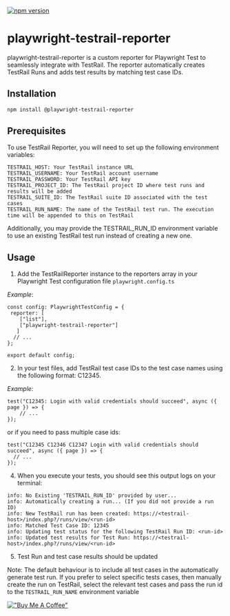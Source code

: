 [![npm version](https://badge.fury.io/js/playwright-testrail-reporter.svg)](https://badge.fury.io/js/playwright-testrail-reporter)

# playwright-testrail-reporter

playwright-testrail-reporter is a custom reporter for Playwright Test to seamlessly integrate with TestRail. The reporter automatically creates TestRail Runs and adds test results by matching test case IDs.

## Installation

```bash
npm install @playwright-testrail-reporter
```
## Prerequisites

To use TestRail Reporter, you will need to set up the following environment variables:

```
TESTRAIL_HOST: Your TestRail instance URL
TESTRAIL_USERNAME: Your TestRail account username
TESTRAIL_PASSWORD: Your TestRail API key
TESTRAIL_PROJECT_ID: The TestRail project ID where test runs and results will be added
TESTRAIL_SUITE_ID: The TestRail suite ID associated with the test cases
TESTRAIL_RUN_NAME: The name of the TestRail test run. The execution time will be appended to this on TestRail
````

Additionally, you may provide the TESTRAIL_RUN_ID environment variable to use an existing TestRail test run instead of creating a new one.

## Usage

1. Add the TestRailReporter instance to the reporters array in your Playwright Test configuration file ```playwright.config.ts```

*Example*:
```
const config: PlaywrightTestConfig = {
 reporter: [
    ["list"],
    ["playwright-testrail-reporter"]
   ]
  // ...
};

export default config;
````

2. In your test files, add TestRail test case IDs to the test case names using the following format: C12345. 

*Example:*

```
test("C12345: Login with valid credentials should succeed", async ({ page }) => {
    // ...
});
```

or if you need to pass multiple case ids:

```
test("C12345 C12346 C12347 Login with valid credentials should succeed", async ({ page }) => {
  // ...
});
```

4. When you execute your tests, you should see this output logs on your terminal:

```
info: No Existing 'TESTRAIL_RUN_ID' provided by user... 
info: Automatically creating a run... (If you did not provide a run ID)
info: New TestRail run has been created: https://<testrail-host>/index.php?/runs/view/<run-id>
info: Matched Test Case ID: 12345
info: Updating test status for the following TestRail Run ID: <run-id>
info: Updated test results for Test Run: https://<testrail-host>/index.php?/runs/view/<run-id>

```
5. Test Run and test case results should be updated

Note:
The default behaviour is to include all test cases in the automatically generate test run. If you prefer to select specific tests cases, then manually create the run on TestRail, select the relevant test cases and pass the run id to the ```TESTRAIL_RUN_NAME``` environment variable

[!["Buy Me A Coffee"](https://www.buymeacoffee.com/assets/img/custom_images/orange_img.png)](https://www.buymeacoffee.com/wufazu)